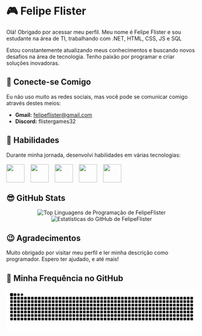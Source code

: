 # 🎮 Felipe Flister

Olá! Obrigado por acessar meu perfil. Meu nome é Felipe Flister e sou estudante na área de TI, trabalhando com .NET, HTML, CSS, JS e SQL

Estou constantemente atualizando meus conhecimentos e buscando novos desafios na área de tecnologia. Tenho paixão por programar e criar soluções inovadoras.

## 👋 Conecte-se Comigo
Eu não uso muito as redes sociais, mas você pode se comunicar comigo através destes meios:
- **Gmail:** [felipeflister@gmail.com](mailto:felipeflister@gmail.com)
- **Discord:** flistergames32

## 🧐 Habilidades
Durante minha jornada, desenvolvi habilidades em várias tecnologias:
<div style="display: flex; column-gap: 1rem; margin-top: 1rem;">
<img style="height: 3rem; width: 3rem;" src="https://cdn.jsdelivr.net/gh/devicons/devicon@latest/icons/csharp/csharp-original.svg" />
<img style="height: 3rem; width: 3rem;" src="https://cdn.jsdelivr.net/gh/devicons/devicon@latest/icons/unity/unity-original.svg" />
<img style="height: 3rem; width: 3rem;" src="https://cdn.jsdelivr.net/gh/devicons/devicon@latest/icons/css3/css3-original.svg" />
<img style="height: 3rem; width: 3rem;" src="https://cdn.jsdelivr.net/gh/devicons/devicon@latest/icons/html5/html5-original.svg" />
<img style="height: 3rem; width: 3rem;" src="https://cdn.jsdelivr.net/gh/devicons/devicon@latest/icons/javascript/javascript-original.svg" /> </div>

## 😎 GitHub Stats
<p align="center">
  <img src="https://github-readme-stats-git-masterrstaa-rickstaa.vercel.app/api/top-langs/?username=FelipeFlister&bg_color=000&border_color=FF8C00&title_color=DC143C&text_color=30A3DC" alt="Top Linguagens de Programação de FelipeFlister" style="max-width: 100%;">
  <img src="https://github-readme-stats.vercel.app/api?username=FelipeFlister&theme=transparent&bg_color=000&border_color=FF8C00&show_icons=true&icon_color=FF8C00&title_color=DC143C&text_color=30A3DC" alt="Estatísticas do GitHub de FelipeFlister" style="max-width: 100%;">
</p>

## 😉 Agradecimentos
Muito obrigado por visitar meu perfil e ler minha descrição como programador. Espero ter ajudado, e até mais!

## 📅 Minha Frequência no GitHub
<p align="center">
  <picture>
    <source media="(prefers-color-scheme: dark)" srcset="https://raw.githubusercontent.com/FelipeFlister/FelipeFlister/output/github-contribution-grid-snake-dark.svg">
    <source media="(prefers-color-scheme: light)" srcset="https://raw.githubusercontent.com/FelipeFlister/FelipeFlister/output/github-contribution-grid-snake-light.svg">
    <img align="center" alt="github contribution grid snake animation" src="https://raw.githubusercontent.com/FelipeFlister/FelipeFlister/output/github-contribution-grid-snake.svg">
  </picture>
</p>
